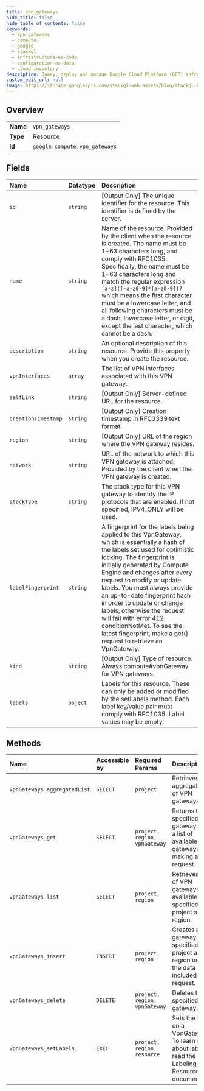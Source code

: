 ```yaml
---
title: vpn_gateways
hide_title: false
hide_table_of_contents: false
keywords:
  - vpn_gateways
  - compute
  - google    
  - stackql
  - infrastructure-as-code
  - configuration-as-data
  - cloud inventory
description: Query, deploy and manage Google Cloud Platform (GCP) infrastructure and resources using SQL
custom_edit_url: null
image: https://storage.googleapis.com/stackql-web-assets/blog/stackql-blog-post-featured-image.png
---
```

  
    

## Overview
<table><tbody>
<tr><td><b>Name</b></td><td><code>vpn_gateways</code></td></tr>
<tr><td><b>Type</b></td><td>Resource</td></tr>
<tr><td><b>Id</b></td><td><code>google.compute.vpn_gateways</code></td></tr>
</tbody></table>

## Fields
| Name | Datatype | Description |
|:-----|:---------|:------------|
| `id` | `string` | [Output Only] The unique identifier for the resource. This identifier is defined by the server. |
| `name` | `string` | Name of the resource. Provided by the client when the resource is created. The name must be 1-63 characters long, and comply with RFC1035. Specifically, the name must be 1-63 characters long and match the regular expression `[a-z]([-a-z0-9]*[a-z0-9])?` which means the first character must be a lowercase letter, and all following characters must be a dash, lowercase letter, or digit, except the last character, which cannot be a dash. |
| `description` | `string` | An optional description of this resource. Provide this property when you create the resource. |
| `vpnInterfaces` | `array` | The list of VPN interfaces associated with this VPN gateway. |
| `selfLink` | `string` | [Output Only] Server-defined URL for the resource. |
| `creationTimestamp` | `string` | [Output Only] Creation timestamp in RFC3339 text format. |
| `region` | `string` | [Output Only] URL of the region where the VPN gateway resides. |
| `network` | `string` | URL of the network to which this VPN gateway is attached. Provided by the client when the VPN gateway is created. |
| `stackType` | `string` | The stack type for this VPN gateway to identify the IP protocols that are enabled. If not specified, IPV4_ONLY will be used. |
| `labelFingerprint` | `string` | A fingerprint for the labels being applied to this VpnGateway, which is essentially a hash of the labels set used for optimistic locking. The fingerprint is initially generated by Compute Engine and changes after every request to modify or update labels. You must always provide an up-to-date fingerprint hash in order to update or change labels, otherwise the request will fail with error 412 conditionNotMet. To see the latest fingerprint, make a get() request to retrieve an VpnGateway. |
| `kind` | `string` | [Output Only] Type of resource. Always compute#vpnGateway for VPN gateways. |
| `labels` | `object` | Labels for this resource. These can only be added or modified by the setLabels method. Each label key/value pair must comply with RFC1035. Label values may be empty. |
## Methods
| Name | Accessible by | Required Params | Description |
|:-----|:--------------|:----------------|:------------|
| `vpnGateways_aggregatedList` | `SELECT` | `project` | Retrieves an aggregated list of VPN gateways. |
| `vpnGateways_get` | `SELECT` | `project, region, vpnGateway` | Returns the specified VPN gateway. Gets a list of available VPN gateways by making a list() request. |
| `vpnGateways_list` | `SELECT` | `project, region` | Retrieves a list of VPN gateways available to the specified project and region. |
| `vpnGateways_insert` | `INSERT` | `project, region` | Creates a VPN gateway in the specified project and region using the data included in the request. |
| `vpnGateways_delete` | `DELETE` | `project, region, vpnGateway` | Deletes the specified VPN gateway. |
| `vpnGateways_setLabels` | `EXEC` | `project, region, resource` | Sets the labels on a VpnGateway. To learn more about labels, read the Labeling Resources documentation. |
